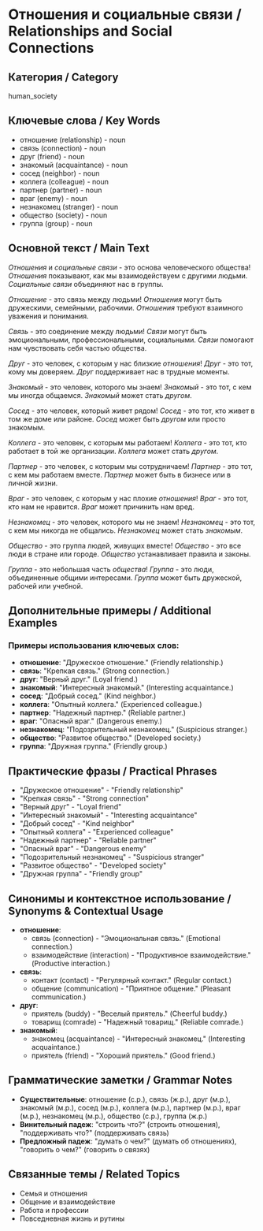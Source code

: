 # Отношения и социальные связи / Relationships and Social Connections

## Категория / Category
human_society


## Ключевые слова / Key Words
- отношение (relationship) - noun
- связь (connection) - noun
- друг (friend) - noun
- знакомый (acquaintance) - noun
- сосед (neighbor) - noun
- коллега (colleague) - noun
- партнер (partner) - noun
- враг (enemy) - noun
- незнакомец (stranger) - noun
- общество (society) - noun
- группа (group) - noun

## Основной текст / Main Text

*Отношения* и *социальные связи* - это основа человеческого общества! *Отношения* показывают, как мы взаимодействуем с другими людьми. *Социальные связи* объединяют нас в группы.

*Отношение* - это связь между людьми! *Отношения* могут быть дружескими, семейными, рабочими. *Отношения* требуют взаимного уважения и понимания.

*Связь* - это соединение между людьми! *Связи* могут быть эмоциональными, профессиональными, социальными. *Связи* помогают нам чувствовать себя частью общества.

*Друг* - это человек, с которым у нас близкие *отношения*! *Друг* - это тот, кому мы доверяем. *Друг* поддерживает нас в трудные моменты.

*Знакомый* - это человек, которого мы знаем! *Знакомый* - это тот, с кем мы иногда общаемся. *Знакомый* может стать *другом*.

*Сосед* - это человек, который живет рядом! *Сосед* - это тот, кто живет в том же доме или районе. *Сосед* может быть *другом* или просто знакомым.

*Коллега* - это человек, с которым мы работаем! *Коллега* - это тот, кто работает в той же организации. *Коллега* может стать *другом*.

*Партнер* - это человек, с которым мы сотрудничаем! *Партнер* - это тот, с кем мы работаем вместе. *Партнер* может быть в бизнесе или в личной жизни.

*Враг* - это человек, с которым у нас плохие *отношения*! *Враг* - это тот, кто нам не нравится. *Враг* может причинить нам вред.

*Незнакомец* - это человек, которого мы не знаем! *Незнакомец* - это тот, с кем мы никогда не общались. *Незнакомец* может стать *знакомым*.

*Общество* - это группа людей, живущих вместе! *Общество* - это все люди в стране или городе. *Общество* устанавливает правила и законы.

*Группа* - это небольшая часть *общества*! *Группа* - это люди, объединенные общими интересами. *Группа* может быть дружеской, рабочей или учебной.

## Дополнительные примеры / Additional Examples

### Примеры использования ключевых слов:
- **отношение**: "Дружеское отношение." (Friendly relationship.)
- **связь**: "Крепкая связь." (Strong connection.)
- **друг**: "Верный друг." (Loyal friend.)
- **знакомый**: "Интересный знакомый." (Interesting acquaintance.)
- **сосед**: "Добрый сосед." (Kind neighbor.)
- **коллега**: "Опытный коллега." (Experienced colleague.)
- **партнер**: "Надежный партнер." (Reliable partner.)
- **враг**: "Опасный враг." (Dangerous enemy.)
- **незнакомец**: "Подозрительный незнакомец." (Suspicious stranger.)
- **общество**: "Развитое общество." (Developed society.)
- **группа**: "Дружная группа." (Friendly group.)

## Практические фразы / Practical Phrases

- "Дружеское отношение" - "Friendly relationship"
- "Крепкая связь" - "Strong connection"
- "Верный друг" - "Loyal friend"
- "Интересный знакомый" - "Interesting acquaintance"
- "Добрый сосед" - "Kind neighbor"
- "Опытный коллега" - "Experienced colleague"
- "Надежный партнер" - "Reliable partner"
- "Опасный враг" - "Dangerous enemy"
- "Подозрительный незнакомец" - "Suspicious stranger"
- "Развитое общество" - "Developed society"
- "Дружная группа" - "Friendly group"

## Синонимы и контекстное использование / Synonyms & Contextual Usage

- **отношение**: 
  - связь (connection) - "Эмоциональная связь." (Emotional connection.)
  - взаимодействие (interaction) - "Продуктивное взаимодействие." (Productive interaction.)
- **связь**: 
  - контакт (contact) - "Регулярный контакт." (Regular contact.)
  - общение (communication) - "Приятное общение." (Pleasant communication.)
- **друг**: 
  - приятель (buddy) - "Веселый приятель." (Cheerful buddy.)
  - товарищ (comrade) - "Надежный товарищ." (Reliable comrade.)
- **знакомый**: 
  - знакомец (acquaintance) - "Интересный знакомец." (Interesting acquaintance.)
  - приятель (friend) - "Хороший приятель." (Good friend.)

## Грамматические заметки / Grammar Notes

- **Существительные**: отношение (с.р.), связь (ж.р.), друг (м.р.), знакомый (м.р.), сосед (м.р.), коллега (м.р.), партнер (м.р.), враг (м.р.), незнакомец (м.р.), общество (с.р.), группа (ж.р.)
- **Винительный падеж**: "строить что?" (строить отношения), "поддерживать что?" (поддерживать связь)
- **Предложный падеж**: "думать о чем?" (думать об отношениях), "говорить о чем?" (говорить о связях)

## Связанные темы / Related Topics

- Семья и отношения
- Общение и взаимодействие
- Работа и профессии
- Повседневная жизнь и рутины
